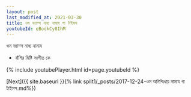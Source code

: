 ```yaml
---
layout: post
last_modified_at: 2021-03-30
title: ওম ভ্যাম্স নাধ্য নামায গা টাইমস
youtubeId: eBodkCy8IhM
---
```

 
 
 ওম ভ্যাম্স নাধ্য নামায  
 
 -  বাঁশির মিষ্টি সংগীত কে 
 
  
 
  
 
 
 
 
 
 


{% include youtubePlayer.html id=page.youtubeId %}
 
[Next]({{ site.baseurl }}{% link  split1/_posts/2017-12-24-ওম অনিন্দ্বিধায় নামায গা টাইমস.md%})
 
